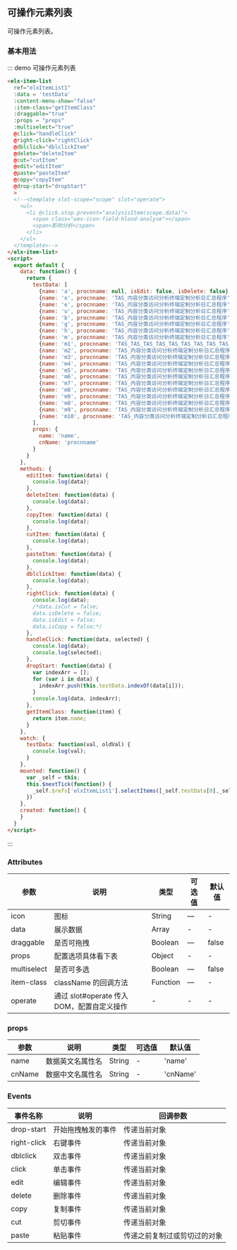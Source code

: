## 可操作元素列表

可操作元素列表。

### 基本用法


::: demo 可操作元素列表
```html
<elx-item-list
  ref="elxItemList1"
  :data = 'testData'
  :content-menu-show="false"
  :item-class="getItemClass"
  :draggable="true"
  :props = "props"
  :multiselect="true"
  @click="handleClick"
  @right-click="rightClick"
  @dblclick="dblclickItem"
  @delete="deleteItem"
  @cut="cutItem"
  @edit="editItem"
  @paste="pasteItem"
  @copy="copyItem"
  @drop-start="dropStart"
  >
  <!--<template slot-scope="scope" slot="operate">
    <ul>
      <li @click.stop.prevent="analysisItem(scope.data)">
        <span class="uex-icon-field-blood-analyse"></span>
        <span>影响分析</span>
      </li>
    </ul>
  </template>-->
</elx-item-list>
<script>
  export default {
    data: function() {
      return {
        testData: [
          {name: 'a', procnname: null, isEdit: false, isDelete: false},
          {name: 'o', procnname: 'TAS_内容分类访问分析终端定制分析日汇总程序'},
          {name: 'e', procnname: 'TAS_内容分类访问分析终端定制分析日汇总程序'},
          {name: 'u', procnname: 'TAS_内容分类访问分析终端定制分析日汇总程序'},
          {name: 'b', procnname: 'TAS_内容分类访问分析终端定制分析日汇总程序'},
          {name: 'g', procnname: 'TAS_内容分类访问分析终端定制分析日汇总程序'},
          {name: 'h', procnname: 'TAS_内容分类访问分析终端定制分析日汇总程序'},
          {name: 'm', procnname: 'TAS_内容分类访问分析终端定制分析日汇总程序'},
          {name: 'm1', procnname: 'TAS_TAS_TAS_TAS_TAS_TAS_TAS_TAS_TAS_TAS_TAS_TAS_TAS_TAS_TAS_TAS_'},
          {name: 'm2', procnname: 'TAS_内容分类访问分析终端定制分析日汇总程序'},
          {name: 'm3', procnname: 'TAS_内容分类访问分析终端定制分析日汇总程序'},
          {name: 'm4', procnname: 'TAS_内容分类访问分析终端定制分析日汇总程序'},
          {name: 'm5', procnname: 'TAS_内容分类访问分析终端定制分析日汇总程序'},
          {name: 'm6', procnname: 'TAS_内容分类访问分析终端定制分析日汇总程序'},
          {name: 'm7', procnname: 'TAS_内容分类访问分析终端定制分析日汇总程序'},
          {name: 'm8', procnname: 'TAS_内容分类访问分析终端定制分析日汇总程序'},
          {name: 'm9', procnname: 'TAS_内容分类访问分析终端定制分析日汇总程序'},
          {name: 'm8', procnname: 'TAS_内容分类访问分析终端定制分析日汇总程序'},
          {name: 'm9', procnname: 'TAS_内容分类访问分析终端定制分析日汇总程序'},
          {name: 'm10', procnname: 'TAS_内容分类访问分析终端定制分析日汇总程序'}
        ],
        props: {
          name: 'name',
          cnName: 'procnname'
        }
      }
    },
    methods: {
      editItem: function(data) {
        console.log(data);
      },
      deleteItem: function(data) {
        console.log(data);
      },
      copyItem: function(data) {
        console.log(data);
      },
      cutItem: function(data) {
        console.log(data);
      },
      pasteItem: function(data) {
        console.log(data);
      },
      dblclickItem: function(data) {
        console.log(data);
      },
      rightClick: function(data) {
        console.log(data);
        /*data.isCut = false;
        data.isDelete = false;
        data.isEdit = false;
        data.isCopy = false;*/
      },
      handleClick: function(data, selected) {
        console.log(data);
        console.log(selected);
      },
      dropStart: function(data) {
        var indexArr = [];
        for (var i in data) {
          indexArr.push(this.testData.indexOf(data[i]));
        }
        console.log(data, indexArr);
      },
      getItemClass: function(item) {
        return item.name;
      }
    },
    watch: {
      testData: function(val, oldVal) {
        console.log(val);
      }
    },
    mounted: function() {
      var _self = this;
      this.$nextTick(function() {
        _self.$refs['elxItemList1'].selectItems([_self.testData[0],_self.testData[2]])
      })
    },
    created: function() {
    }
  }
</script>

```
:::

### Attributes
| 参数      | 说明          | 类型      | 可选值                           | 默认值  |
|---------- |-------------- |---------- |--------------------------------  |-------- |
| icon | 图标 | String | — | - |
| data | 展示数据 | Array | - | - |
| draggable | 是否可拖拽 | Boolean | — | false |
| props | 配置选项具体看下表 | Object | - | - |
| multiselect | 是否可多选 | Boolean | — | false |
| item-class | className 的回调方法 | Function | — | - |
| operate | 通过 slot#operate 传入 DOM，配置自定义操作 | - | - | - |

### props
| 参数      | 说明          | 类型      | 可选值                           | 默认值  |
|---------- |-------------- |---------- |--------------------------------  |-------- |
| name | 数据英文名属性名 | String | - | 'name' |
| cnName | 数据中文名属性名 | String | - | 'cnName' |

### Events
| 事件名称 | 说明 | 回调参数 |
|---------- |-------- |---------- |
| drop-start | 开始拖拽触发的事件 | 传递当前对象 |
| right-click | 右键事件 | 传递当前对象 |
| dblclick | 双击事件 | 传递当前对象 |
| click | 单击事件 | 传递当前对象 |
| edit | 编辑事件 | 传递当前对象 |
| delete | 删除事件 | 传递当前对象 |
| copy | 复制事件 | 传递当前对象 |
| cut | 剪切事件 | 传递当前对象 |
| paste | 粘贴事件 | 传递之前复制过或剪切过的对象 |
